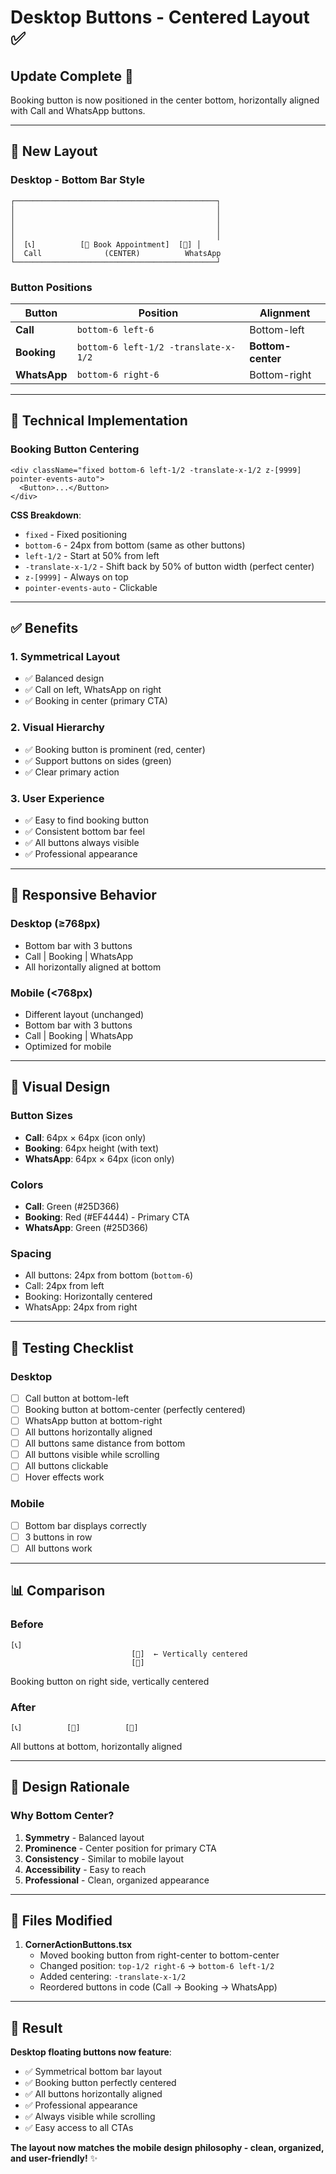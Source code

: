# Desktop Buttons - Centered Layout ✅

## **Update Complete** 🎉

Booking button is now positioned in the center bottom, horizontally aligned with Call and WhatsApp buttons.

---

## 🎨 New Layout

### **Desktop - Bottom Bar Style**

```
┌─────────────────────────────────────────────┐
│                                             │
│                                             │
│                                             │
│                                             │
│  [📞]          [📅 Book Appointment]  [💬] │
│  Call              (CENTER)          WhatsApp
└─────────────────────────────────────────────┘
```

### **Button Positions**

| Button | Position | Alignment |
|--------|----------|-----------|
| **Call** | `bottom-6 left-6` | Bottom-left |
| **Booking** | `bottom-6 left-1/2 -translate-x-1/2` | **Bottom-center** |
| **WhatsApp** | `bottom-6 right-6` | Bottom-right |

---

## 🔧 Technical Implementation

### **Booking Button Centering**
```tsx
<div className="fixed bottom-6 left-1/2 -translate-x-1/2 z-[9999] pointer-events-auto">
  <Button>...</Button>
</div>
```

**CSS Breakdown**:
- `fixed` - Fixed positioning
- `bottom-6` - 24px from bottom (same as other buttons)
- `left-1/2` - Start at 50% from left
- `-translate-x-1/2` - Shift back by 50% of button width (perfect center)
- `z-[9999]` - Always on top
- `pointer-events-auto` - Clickable

---

## ✅ Benefits

### **1. Symmetrical Layout**
- ✅ Balanced design
- ✅ Call on left, WhatsApp on right
- ✅ Booking in center (primary CTA)

### **2. Visual Hierarchy**
- ✅ Booking button is prominent (red, center)
- ✅ Support buttons on sides (green)
- ✅ Clear primary action

### **3. User Experience**
- ✅ Easy to find booking button
- ✅ Consistent bottom bar feel
- ✅ All buttons always visible
- ✅ Professional appearance

---

## 📱 Responsive Behavior

### **Desktop (≥768px)**
- Bottom bar with 3 buttons
- Call | Booking | WhatsApp
- All horizontally aligned at bottom

### **Mobile (<768px)**
- Different layout (unchanged)
- Bottom bar with 3 buttons
- Call | Booking | WhatsApp
- Optimized for mobile

---

## 🎨 Visual Design

### **Button Sizes**
- **Call**: 64px × 64px (icon only)
- **Booking**: 64px height (with text)
- **WhatsApp**: 64px × 64px (icon only)

### **Colors**
- **Call**: Green (#25D366)
- **Booking**: Red (#EF4444) - Primary CTA
- **WhatsApp**: Green (#25D366)

### **Spacing**
- All buttons: 24px from bottom (`bottom-6`)
- Call: 24px from left
- Booking: Horizontally centered
- WhatsApp: 24px from right

---

## 🧪 Testing Checklist

### **Desktop**
- [ ] Call button at bottom-left
- [ ] Booking button at bottom-center (perfectly centered)
- [ ] WhatsApp button at bottom-right
- [ ] All buttons horizontally aligned
- [ ] All buttons same distance from bottom
- [ ] All buttons visible while scrolling
- [ ] All buttons clickable
- [ ] Hover effects work

### **Mobile**
- [ ] Bottom bar displays correctly
- [ ] 3 buttons in row
- [ ] All buttons work

---

## 📊 Comparison

### **Before**
```
[📞]                              
                           [📅]  ← Vertically centered
                           [💬]
```
Booking button on right side, vertically centered

### **After**
```
[📞]          [📅]          [💬]
```
All buttons at bottom, horizontally aligned

---

## 🎯 Design Rationale

### **Why Bottom Center?**

1. **Symmetry** - Balanced layout
2. **Prominence** - Center position for primary CTA
3. **Consistency** - Similar to mobile layout
4. **Accessibility** - Easy to reach
5. **Professional** - Clean, organized appearance

---

## 📁 Files Modified

1. **CornerActionButtons.tsx**
   - Moved booking button from right-center to bottom-center
   - Changed position: `top-1/2 right-6` → `bottom-6 left-1/2`
   - Added centering: `-translate-x-1/2`
   - Reordered buttons in code (Call → Booking → WhatsApp)

---

## 🎉 Result

**Desktop floating buttons now feature**:
- ✅ Symmetrical bottom bar layout
- ✅ Booking button perfectly centered
- ✅ All buttons horizontally aligned
- ✅ Professional appearance
- ✅ Always visible while scrolling
- ✅ Easy access to all CTAs

**The layout now matches the mobile design philosophy - clean, organized, and user-friendly!** ✨
